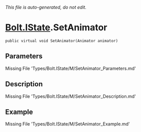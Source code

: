 *This file is auto-generated, do not edit.*

# [Bolt.IState](Types/Bolt.IState.md).SetAnimator
`public virtual void SetAnimator(Animator animator)`
## Parameters
Missing File 'Types/Bolt.IState/M/SetAnimator_Parameters.md'
## Description
Missing File 'Types/Bolt.IState/M/SetAnimator_Description.md'
## Example
Missing File 'Types/Bolt.IState/M/SetAnimator_Example.md'
